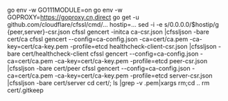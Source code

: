 

go env -w GO111MODULE=on
go env -w GOPROXY=https://goproxy.cn,direct
go get -u github.com/cloudflare/cfssl/cmd/...
hostip=... sed -i -e s/0.0.0.0/$hostip/g {peer,server}-csr.json
cfssl gencert -initca ca-csr.json |cfssljson -bare cert/ca
cfssl gencert --config=ca-config.json -ca=cert/ca.pem -ca-key=cert/ca-key.pem -profile=etcd healthcheck-client-csr.json |cfssljson -bare cert/healthcheck-client
cfssl gencert --config=ca-config.json -ca=cert/ca.pem -ca-key=cert/ca-key.pem -profile=etcd peer-csr.json |cfssljson -bare cert/peer
cfssl gencert --config=ca-config.json -ca=cert/ca.pem -ca-key=cert/ca-key.pem -profile=etcd server-csr.json |cfssljson -bare cert/server
cd cert/; ls |grep -v .pem|xargs rm;cd ..
rm cert/.gitkeep
